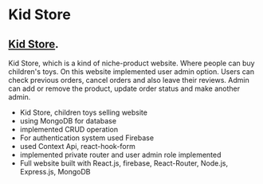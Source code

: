 # Kid Store 

## [Kid Store](https://kid-store-7c9ce.web.app/home).

Kid Store, which is a kind of niche-product website. Where people can buy children's toys. On this website implemented user admin option. Users can check previous orders, cancel orders and also leave their reviews. Admin can add or remove the product, update order status and make another admin. 

* Kid Store, children toys selling website
* using MongoDB for database
* implemented CRUD operation
* For authentication system used Firebase
* used Context Api, react-hook-form
* implemented private router and user admin role implemented
* Full website built with React.js, firebase, React-Router, Node.js, Express.js, MongoDB
